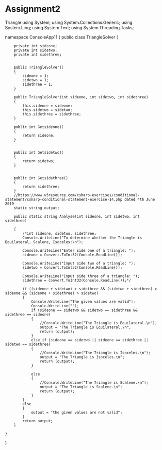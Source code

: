 # Assignment2
Triangle
using System;
using System.Collections.Generic;
using System.Linq;
using System.Text;
using System.Threading.Tasks;

namespace ConsoleApp11
{
	public class TriangleSolver
	{

		private int sideone;
		private int sidetwo;
		private int sidethree;


		public TriangleSolver()
		{
			sideone = 1;
			sidetwo = 1;
			sidethree = 1;
		}

		public TriangleSolver(int sideone, int sidetwo, int sidethree)
		{
			this.sideone = sideone;
			this.sidetwo = sidetwo;
			this.sidethree = sidethree;
		}

		public int Getsideone()
		{
			return sideone;
		}


		public int Getsidetwo()
		{
			return sidetwo;
		}


		public int Getsidethree()
		{
			return sidethree;
		}
		//https://www.w3resource.com/csharp-exercises/conditional-statement/csharp-conditional-statement-exercise-14.php dated 4th June 2019
		static string output;
	
		public static string Analyse(int sideone, int sidetwo, int sidethree)

		{
			/*int sideone, sidetwo, sidethree;
			Console.WriteLine("To determine whether the Triangle is Equilateral, Scalene, Isoceles:\n");

			Console.WriteLine("Enter side one of a triangle: ");
			sideone = Convert.ToInt32(Console.ReadLine());

			Console.WriteLine("Input side two of a triangle: ");
			sidetwo = Convert.ToInt32(Console.ReadLine());

			Console.WriteLine("Input side three of a triangle: ");
			sidethree = Convert.ToInt32(Console.ReadLine());*/

			if ((sideone + sidetwo) > sidethree && (sidetwo + sidethree) > sideone && (sideone + sidethree) > sidetwo)
			{
				Console.WriteLine("The given values are valid");
				Console.WriteLine("");
				if (sideone == sidetwo && sidetwo == sidethree && sidethree == sideone)
				{
					//Console.WriteLine("The Triangle is Equilateral.\n");
					output = "The Triangle is Equilateral.\n";
					return (output);
				}
				else if (sideone == sidetwo || sideone == sidethree || sidetwo == sidethree)
				{
					//Console.WriteLine("The Triangle is Isoceles.\n");
					output = "The Triangle is Isoceles.\n";
					return (output);
				}

				else
				{
					//Console.WriteLine("The Triangle is Scalene.\n");
					output = "The Triangle is Scalene.\n";
					return (output);
				}
			}
			else
			{
				output = "the given values are not valid";
			}
			return output;
		}
		
	}
}
